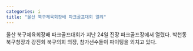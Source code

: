 ```yaml
---
categories: i
title: "울산 북구체육회장배 파크골프대회 열려"
---
```

울산 북구체육회장배 파크골프대회가 지난 24일 진장 파크골프장에서 열렸다. 박천동 북구청장과 강진희 북구의회 의장, 참가선수들이 파이팅을 외치고 있다.